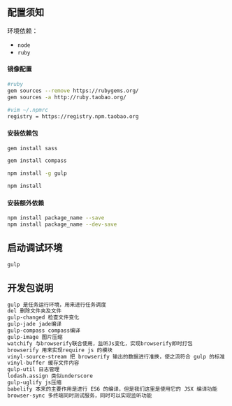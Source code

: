 ## 配置须知

环境依赖：

- `node`
- `ruby`

#### 镜像配置

```bash
#ruby
gem sources --remove https://rubygems.org/
gem sources -a http://ruby.taobao.org/

#vim ~/.npmrc
registry = https://registry.npm.taobao.org
```

#### 安装依赖包

```bash
gem install sass

gem install compass

npm install -g gulp

npm install
```

#### 安装额外依赖

```bash
npm install package_name --save
npm install package_name --dev-save
```

## 启动调试环境

```bash
gulp
```

## 开发包说明
```bash
gulp 是任务运行环境，用来进行任务调度
del 删除文件夹及文件
gulp-changed 检查文件变化
gulp-jade jade编译
gulp-compass compass编译
gulp-image 图片压缩
watchify 与browserify联合使用，监听Js变化，实现browserify即时打包
browserify 用来实现require js 的模块
vinyl-source-stream 把 browserify 输出的数据进行准换，使之流符合 gulp 的标准
vinyl-buffer 缓存文件内容
gulp-util 日志管理
lodash.assign 类似underscore
gulp-uglify js压缩
babelify 本来的主要作用是进行 ES6 的编译，但是我们这里是使用它的 JSX 编译功能
browser-sync 多终端同时测试服务，同时可以实现监听功能
```